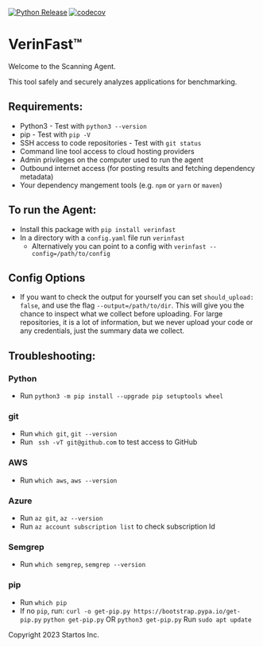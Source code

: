 [![Python Release](https://github.com/StartupOS/verinfast/actions/workflows/release.yml/badge.svg?event=release)](https://github.com/StartupOS/verinfast/actions/workflows/release.yml)
[![codecov](https://codecov.io/gh/StartupOS/verinfast/graph/badge.svg?token=IECR8RD60P)](https://codecov.io/gh/StartupOS/verinfast)
# VerinFast™

 Welcome to the Scanning Agent.

 This tool safely and securely analyzes applications for benchmarking.

## Requirements:
 - Python3 - Test with `python3 --version`
 - pip - Test with `pip -V`
 - SSH access to code repositories - Test with `git status`
 - Command line tool access to cloud hosting providers
 - Admin privileges on the computer used to run the agent
 - Outbound internet access (for posting results and fetching dependency metadata)
 - Your dependency mangement tools (e.g. `npm` or `yarn` or `maven`)

## To run the Agent:
 - Install this package with `pip install verinfast`
 - In a directory with a `config.yaml` file run
   `verinfast`
   - Alternatively you can point to a config with `verinfast --config=/path/to/config`

## Config Options
 - If you want to check the output for yourself you can set `should_upload: false`, and use the flag `--output=/path/to/dir`. This will give you the chance to inspect what we collect before uploading. For large repositories, it is a lot of information, but we never upload your code or any credentials, just the summary data we collect.

## Troubleshooting:
### Python
 - Run `python3 -m pip install --upgrade pip setuptools wheel`
### git
 - Run `which git`, `git --version`
 - Run ` ssh -vT git@github.com` to test access to GitHub
###  AWS
 - Run `which aws`, `aws --version`
### Azure
 - Run `az git`, `az --version`
 - Run `az account subscription list` to check subscription Id
### Semgrep
 - Run `which semgrep`, `semgrep --version`
### pip
 - Run `which pip`
 - If no `pip`, run:
    `curl -o get-pip.py https://bootstrap.pypa.io/get-pip.py`
    `python get-pip.py`  OR `python3 get-pip.py`
 Run `sudo apt update`

 Copyright 2023 Startos Inc.
